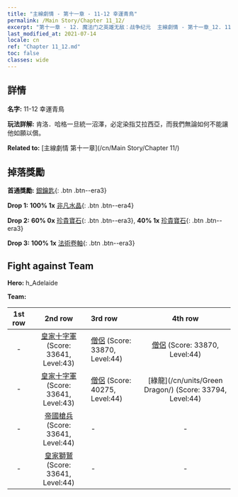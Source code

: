 ```yaml
---
title: "主線劇情 - 第十一章 - 11-12 幸運青鳥"
permalink: /Main Story/Chapter 11_12/
excerpt: "第十一章 - 12. 魔法门之英雄无敌：战争纪元  主線劇情 - 第十一章_12. 11-12 幸運青鳥"
last_modified_at: 2021-07-14
locale: cn
ref: "Chapter 11_12.md"
toc: false
classes: wide
---
```


## 詳情

 **名字:** 11-12 幸運青鳥

 **玩法詳解:** 肯洛．哈格一旦統一沼澤，必定染指艾拉西亞，而我們無論如何不能讓他如願以償。

 **Related to:** [主線劇情 第十一章](/cn/Main Story/Chapter 11/)

## 掉落獎勵

 **首通獎勵:** [銀鑰匙](/cn/Items/con_693/){: .btn .btn--era3}

 **Drop 1:** **100% 1x** [非凡水晶](/cn/Items/mat_38/){: .btn .btn--era4}

 **Drop 2:** **60% 0x** [珍貴寶石](/cn/Items/mat_30/){: .btn .btn--era3}, **40% 1x** [珍貴寶石](/cn/Items/mat_30/){: .btn .btn--era3}

 **Drop 3:** **100% 1x** [法術卷軸](/cn/Items/con_694/){: .btn .btn--era3}


## Fight against Team
 **Hero:** h_Adelaide

 **Team:**


  | 1st row | 2nd row | 3rd row | 4th row |
  |:----:|:----:|:----|:----:|
  | - | [皇家十字軍](/cn/units/Swordsman/) (Score: 33641, Level:43)  | [僧侶](/cn/units/Monk/) (Score: 33870, Level:44)  | [僧侶](/cn/units/Monk/) (Score: 33870, Level:44)  |
  | - | [皇家十字軍](/cn/units/Swordsman/) (Score: 33641, Level:43)  | [僧侶](/cn/units/Monk/) (Score: 40275, Level:44)  | [綠龍](/cn/units/Green Dragon/) (Score: 33794, Level:44)  |
  | - | [帝國槍兵](/cn/units/Pikeman/) (Score: 33641, Level:44)  | - | - |
  | - | [皇家獅鷲](/cn/units/Griffin/) (Score: 33641, Level:44)  | - | - |


